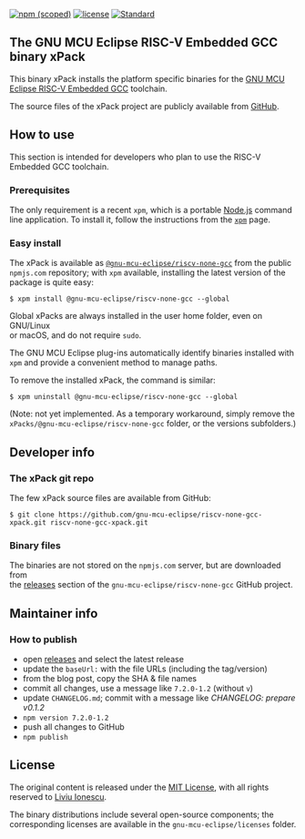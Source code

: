 [![npm (scoped)](https://img.shields.io/npm/v/@gnu-mcu-eclipse/riscv-none-gcc.svg)](https://www.npmjs.com/package/@gnu-mcu-eclipse/riscv-none-gcc) 
[![license](https://img.shields.io/github/license/gnu-mcu-eclipse/riscv-none-gcc-xpack.svg)](https://github.com/gnu-mcu-eclipse/riscv-none-gcc-xpack/blob/xpack/LICENSE) 
[![Standard](https://img.shields.io/badge/code_style-standard-brightgreen.svg)](https://standardjs.com/)


## The GNU MCU Eclipse RISC-V Embedded GCC binary xPack

This binary xPack installs the platform specific binaries for the
[GNU MCU Eclipse RISC-V Embedded GCC](https://github.com/gnu-mcu-eclipse/riscv-none-gcc)
toolchain.

The source files of the xPack project are publicly available from 
[GitHub](https://github.com/gnu-mcu-eclipse/riscv-none-gcc-xpack).

## How to use

This section is intended for developers who plan to use the 
RISC-V Embedded GCC toolchain.

### Prerequisites

The only requirement is a recent 
`xpm`, which is a portable 
[Node.js](https://nodejs.org) command line application. To install it,
follow the instructions from the 
[`xpm`](https://www.npmjs.com/package/xpm) page.

### Easy install

The xPack is available as 
[`@gnu-mcu-eclipse/riscv-none-gcc`](https://www.npmjs.com/package/gnu-mcu-eclipse/riscv-none-gcc)
from the public `npmjs.com` repository; with `xpm` available, installing 
the latest version of the package is quite easy:

```console
$ xpm install @gnu-mcu-eclipse/riscv-none-gcc --global
```

Global xPacks are always installed in the user home folder, even on GNU/Linux  
or macOS, and do not require `sudo`.

The GNU MCU Eclipse plug-ins automatically identify binaries installed with
`xpm` and provide a convenient method to manage paths.

To remove the installed xPack, the command is similar:

```console
$ xpm uninstall @gnu-mcu-eclipse/riscv-none-gcc --global
```

(Note: not yet implemented. As a temporary workaround, simply remove the 
`xPacks/@gnu-mcu-eclipse/riscv-none-gcc` folder, or the versions subfolders.)


## Developer info

### The xPack git repo

The few xPack source files are available from GitHub:

```console
$ git clone https://github.com/gnu-mcu-eclipse/riscv-none-gcc-xpack.git riscv-none-gcc-xpack.git
```

### Binary files

The binaries are not stored on the `npmjs.com` server, but are downloaded from  
the [releases](https://github.com/gnu-mcu-eclipse/riscv-none-gcc/releases) 
section of the `gnu-mcu-eclipse/riscv-none-gcc` GitHub project.

## Maintainer info

### How to publish

* open [releases](https://github.com/gnu-mcu-eclipse/riscv-none-gcc/releases) 
and select the latest release
* update the `baseUrl:` with the file URLs (including the tag/version)
* from the blog post, copy the SHA & file names
* commit all changes, use a message like `7.2.0-1.2` (without `v`)
* update `CHANGELOG.md`; commit with a message like _CHANGELOG: prepare v0.1.2_
* `npm version 7.2.0-1.2`
* push all changes to GitHub
* `npm publish`

## License

The original content is released under the 
[MIT License](https://opensource.org/licenses/MIT), with all rights 
reserved to [Liviu Ionescu](https://github.com/ilg-ul).

The binary distributions include several open-source components; the
corresponding licenses are available in the `gnu-mcu-eclipse/licenses`
folder.
